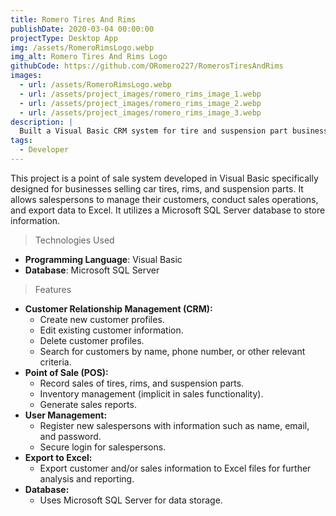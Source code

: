 ```yaml
---
title: Romero Tires And Rims
publishDate: 2020-03-04 00:00:00
projectType: Desktop App
img: /assets/RomeroRimsLogo.webp
img_alt: Romero Tires And Rims Logo
githubCode: https://github.com/ORomero227/RomerosTiresAndRims
images:
  - url: /assets/RomeroRimsLogo.webp
  - url: /assets/project_images/romero_rims_image_1.webp
  - url: /assets/project_images/romero_rims_image_2.webp
  - url: /assets/project_images/romero_rims_image_3.webp
description: |
  Built a Visual Basic CRM system for tire and suspension part businesses.
tags:
  - Developer
---
```


This project is a point of sale system developed in Visual Basic specifically designed for businesses selling car tires, rims, and suspension parts. It allows salespersons to manage their customers, conduct sales operations, and export data to Excel. It utilizes a Microsoft SQL Server database to store information.

> Technologies Used

- **Programming Language**: Visual Basic
- **Database**: Microsoft SQL Server

> Features

- **Customer Relationship Management (CRM):**
  - Create new customer profiles.
  - Edit existing customer information.
  - Delete customer profiles.
  - Search for customers by name, phone number, or other relevant criteria.
- **Point of Sale (POS):**
  - Record sales of tires, rims, and suspension parts.
  - Inventory management (implicit in sales functionality).
  - Generate sales reports.
- **User Management:**
  - Register new salespersons with information such as name, email, and password.
  - Secure login for salespersons.
- **Export to Excel:**
  - Export customer and/or sales information to Excel files for further analysis and reporting.
- **Database:**
  - Uses Microsoft SQL Server for data storage.
